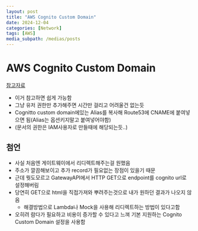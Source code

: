 ```yaml
---
layout: post
title: "AWS Cognito Custom Domain"
date: 2024-12-04
categories: [Network]
tags: [AWS]
media_subpath: /medias/posts
---
```


# AWS Cognito Custom Domain

[참고자료](https://docs.aws.amazon.com/cognito/latest/developerguide/cognito-user-pools-add-custom-domain.html)

- 이거 참고하면 쉽게 가능함
- 그냥 유저 권한만 추가해주면 시간만 걸리고 어려울건 없는듯
- Cognitto custom domain에있는 Alias를 복사해 Route53에 CNAME에 붙여넣으면 됨(Alias는 옵션키지말고 붙여넣어야함)
- (문서의 권한은 IAM사용자로 만들때에 해당되는듯..)


## 첨언
 - 사실 처음엔 게이트웨이에서 리디렉트해주는걸 원했음
 - 주소가 깔끔해보이고 추가 record가 필요없는 장점이 있을기 때문
 - 근데 뭣도모르고 GatewayAPI에서 HTTP GET으로 endpoint를 cognito url로 설정해버림
 - 당연히 GET으로 html을 직접가져와 뿌려주는것으로 내가 원하던 결과가 나오지 않음
   - 해결방법으로 Lambda나 Mock을 사용해 리디렉트하는 방법이 있다고함
 - 오히려 람다가 필요하고 비용이 증가할 수 있다고 느껴 기본 지원하는 Cognito Custom Domain 설정을 사용함

